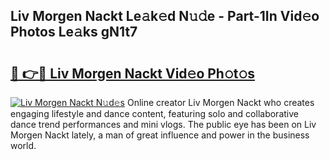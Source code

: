 ## Liv Morgen Nackt Le𝚊k𝚎d N𝚞𝚍e - Part-1In Vid𝚎o Photos Le𝚊ks gN1t7

# <h2><a href="http://fba723.evod.top/?m=Liv+Morgen+Nackt">🔗 👉🔴 Liv Morgen Nackt Vid𝚎o Ph𝚘t𝚘s</a></h2>

[![Liv Morgen Nackt N𝚞d𝚎s](https://i.imgur.com/8V9OHl7.gif)](http://fba723.evod.top/?m=Liv+Morgen+Nackt)
Online creator Liv Morgen Nackt who creates engaging lifestyle and dance content, featuring solo and collaborative dance trend performances and mini vlogs. The public eye has been on Liv Morgen Nackt lately, a man of great influence and power in the business world. 
